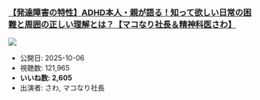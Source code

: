 ### [【発達障害の特性】ADHD本人・親が語る！知って欲しい日常の困難と周囲の正しい理解とは？【マコなり社長＆精神科医さわ】](https://www.youtube.com/watch?v=VEAS8HyL1do)
[![](https://img.youtube.com/vi/VEAS8HyL1do/sddefault.jpg)](https://www.youtube.com/watch?v=VEAS8HyL1do)
-   公開日: 2025-10-06
-   視聴数: 121,965
-   **いいね数: 2,605**
-   出演者: さわ, マコなり社長
